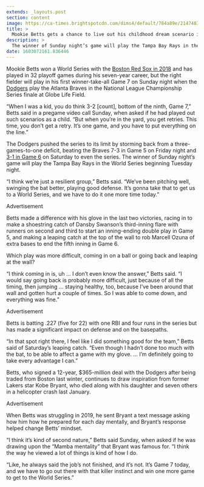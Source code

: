 ```yaml
--- 
extends: _layouts.post 
section: content 
image: https://ca-times.brightspotcdn.com/dims4/default/784a89e/2147483647/strip/true/crop/3045x1599+0+370/resize/1200x630!/quality/90/?url=https%3A%2F%2Fcalifornia-times-brightspot.s3.amazonaws.com%2Ffc%2F8e%2Ff19360fc4b2cb7e8dc044c7f5509%2Fla-photos-1staff-634604-sp-dodgers-11-rcg.JPG 
title: > 
  Mookie Betts gets a chance to live out his childhood dream scenario in NLCS Game 7 
description: > 
  The winner of Sunday night’s game will play the Tampa Bay Rays in the World Series beginning Tuesday night.Which play was more difficult, coming in on a ball or going back and leaping at the wall?“In that spot right there, I feel like I did something good for the team,” Betts said of Saturday’s leaping catch.“Even though I hadn’t done too much with the bat, to be able to affect a game with my glove.It’s Game 7 today, and we have to go out there with that killer instinct and win one more game to get to the World Series.” 
date: 1603072161.836446 
--- 
```

<div><p>Mookie Betts won a World Series with the <a class="link" href="https://www.latimes.com/sports/la-sp-live-dodgers-world-series-htmlstory.html" target="_blank">Boston Red Sox in 2018</a> and has played in 32 playoff games during his seven-year career, but the right fielder will play in his first winner-take-all Game 7 on Sunday night when the <a class="link" href="https://www.latimes.com/sports/dodgers" target="_blank">Dodgers</a> play the Atlanta Braves in the National League Championship Series finale at Globe Life Field.</p><p>&#8220;When I was a kid, you do think 3-2 [count], bottom of the ninth, Game 7,&#8221; Betts said in a pregame video call Sunday, when asked if he had played out such scenarios as a child. &#8220;But when you&#8217;re in the yard, you get retries. This time, you don&#8217;t get a retry. It&#8217;s one game, and you have to put everything on the line.&#8221;</p><p>The Dodgers pushed the series to its limit by storming back from a three-games-to-one deficit, beating the Braves 7-3 in Game 5 on Friday night and<a class="link" href="https://www.latimes.com/sports/dodgers/liveblog/dodgers-vs-braves-nlcs-game-6-live-updates-score-mlb-playoffs" target="_blank"> 3-1 in Game 6</a> on Saturday to even the series. The winner of Sunday night&#8217;s game will play the Tampa Bay Rays in the World Series beginning Tuesday night.</p><p>&#8220;I think we&#8217;re just a resilient group,&#8221; Betts said. &#8220;We&#8217;ve been pitching well, swinging the bat better, playing good defense. It&#8217;s gonna take that to get us to a World Series, and we have to do it one more time today.&#8221;</p><p class="google-dfp-ad-caption">Advertisement</p>
    <p id="google-ad3b997879-e5a1-42e9-bb45-17e797cd0b6b" class="google-dfp-ad injected">
        <p class="google-dfp-ad-placeholder"></p>
    </p>
<p></p><p>Betts made a difference with his glove in the last two victories, racing in to make a shoestring catch of Dansby Swanson&#8217;s third-inning flare with runners on second and third to start an inning-ending double play in Game 5, and making a leaping catch at the top of the wall to rob Marcell Ozuna of extra bases to end the fifth inning in Game 6.</p><p>Which play was more difficult, coming in on a ball or going back and leaping at the wall?</p><p>&#8220;I think coming in is, uh &#8230; I don&#8217;t even know the answer,&#8221; Betts said. &#8220;I would say going back is probably more difficult, just because of all the timing, then jumping &#8230; staying healthy, too, because I&#8217;ve been around that wall and gotten hurt a couple of times. So I was able to come down, and everything was fine.&#8221;</p><p class="google-dfp-ad-caption">Advertisement</p>
    <p id="google-adcc7bfbcd-95cf-45d6-b6ab-4da3148131eb" class="google-dfp-ad injected">
        <p class="google-dfp-ad-placeholder"></p>
    </p>
<p></p><p id="nativo_1"></p><p>Betts is batting .227 (five for 22) with one RBI and four runs in the series but has made a significant impact on defense and on the basepaths.</p><p>&#8220;In that spot right there, I feel like I did something good for the team,&#8221; Betts said of Saturday&#8217;s leaping catch. &#8220;Even though I hadn&#8217;t done too much with the bat, to be able to affect a game with my glove. &#8230; I&#8217;m definitely going to take every advantage I can.&#8221;</p><p>Betts, who signed a 12-year, $365-million deal with the Dodgers after being traded from Boston last winter, continues to draw inspiration from former Lakers star Kobe Bryant, who died along with his daughter and seven others in a helicopter crash last January.</p><p class="google-dfp-ad-caption">Advertisement</p>
    <p id="google-ad8b24dcd9-ad91-4a6a-acb7-fc12bcaef25f" class="google-dfp-ad injected">
        <p class="google-dfp-ad-placeholder"></p>
    </p>
<p>When Betts was struggling in 2019, he sent Bryant a text message asking how him how he prepared for each day mentally, and Bryant&#8217;s response helped change Betts&#8217; mindset.</p><p>&#8220;I think it&#8217;s kind of second nature,&#8221; Betts said Sunday, when asked if he was drawing upon the &#8220;Mamba mentality&#8221; that Bryant was famous for. &#8220;I think the way he viewed a lot of things is kind of how I do.</p><p>&#8220;Like, he always said the job&#8217;s not finished, and it&#8217;s not. It&#8217;s Game 7 today, and we have to go out there with that killer instinct and win one more game to get to the World Series.&#8221;</p></div>
